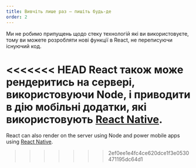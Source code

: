 ```yaml
---
title: Вивчіть лише раз — пишіть будь-де
order: 2
---
```


Ми не робимо припущень щодо стеку технологій які ви використовуєте, тому ви можете розробляти нові функції в React, не переписуючи існуючий код.

<<<<<<< HEAD
React також може рендеритись на сервері, використовуючи Node, і приводити в дію мобільні додатки, які використовують [React Native](https://facebook.github.io/react-native/).
=======
React can also render on the server using Node and power mobile apps using [React Native](https://reactnative.dev/).
>>>>>>> 2ef0ee1e4fc4ce620dce1f3e0530471195dc64d1
